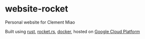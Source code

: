 # website-rocket

Personal website for Clement Miao

Built using [rust](https://github.com/rust-lang/rust), [rocket.rs](https://github.com/SergioBenitez/Rocket), [docker](https://github.com/docker/docker), hosted on [Google Cloud Platform](https://cloud.google.com)
